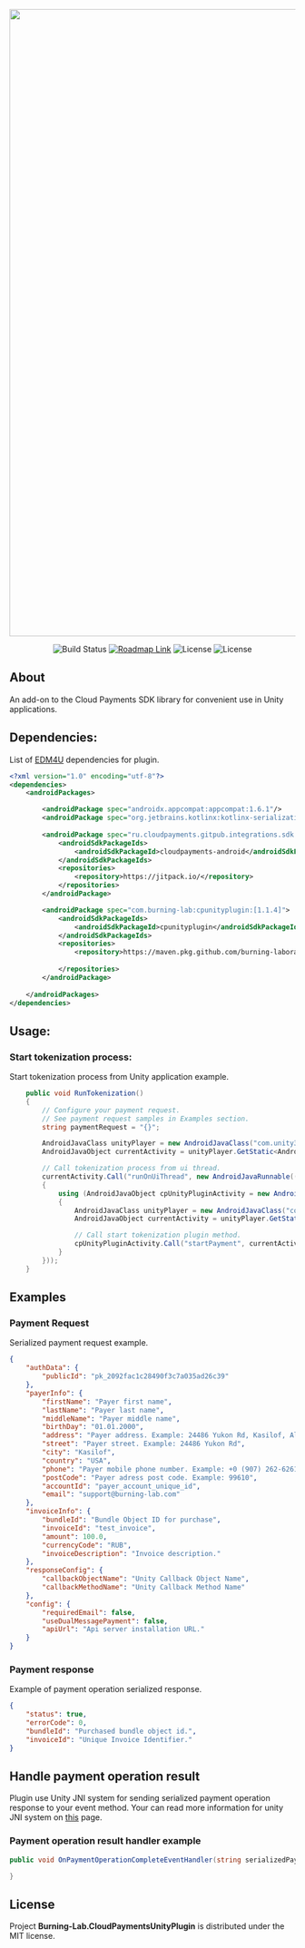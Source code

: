 <p align="center">
    <img src="https://static.burning-lab.com/android-plugins/com.burninglab.cpunityplugin/readme-logo.png" alt="Project Logo" width="1106">
</p>

<p align="center">
    <img src="https://build.burning-lab.com/app/rest/builds/buildType:id:UnityPlugins_CloudPayments_Android_DevelopmentBuild/statusIcon.svg" alt="Build Status">
    <a href="https://tasks.burning-lab.com/agiles/131-107/current?settings"><img src="https://img.shields.io/badge/Roadmap-YouTrack-orange" alt="Roadmap Link"></a>
    <img src="https://img.shields.io/badge/34-darkgreen?logo=android&label=Target%20SDK" alt="License">
    <img src="https://img.shields.io/badge/License-MIT-success" alt="License">
</p>

## About

An add-on to the Cloud Payments SDK library for convenient use in Unity applications.

## Dependencies:

List of [EDM4U](https://github.com/googlesamples/unity-jar-resolver.git) dependencies for plugin.

```xml
<?xml version="1.0" encoding="utf-8"?>
<dependencies>
    <androidPackages>

        <androidPackage spec="androidx.appcompat:appcompat:1.6.1"/>
        <androidPackage spec="org.jetbrains.kotlinx:kotlinx-serialization-json:1.6.1"/>
        
        <androidPackage spec="ru.cloudpayments.gitpub.integrations.sdk:cloudpayments-android:[1.5.2]">
            <androidSdkPackageIds>
                <androidSdkPackageId>cloudpayments-android</androidSdkPackageId>
            </androidSdkPackageIds>
            <repositories>
                <repository>https://jitpack.io/</repository>
            </repositories>
        </androidPackage>

        <androidPackage spec="com.burning-lab:cpunityplugin:[1.1.4]">
            <androidSdkPackageIds>
                <androidSdkPackageId>cpunityplugin</androidSdkPackageId>
            </androidSdkPackageIds>
            <repositories>
                <repository>https://maven.pkg.github.com/burning-laboratory/android-cloud-payments-unity-plugin</repository>
                
            </repositories>
        </androidPackage>
        
    </androidPackages>
</dependencies>
```

## Usage:

### Start tokenization process:

Start tokenization process from Unity application example.

```csharp
    public void RunTokenization()
    {
        // Configure your payment request.
        // See payment request samples in Examples section.
        string paymentRequest = "{}";

        AndroidJavaClass unityPlayer = new AndroidJavaClass("com.unity3d.player.UnityPlayer");
        AndroidJavaObject currentActivity = unityPlayer.GetStatic<AndroidJavaObject>("currentActivity");

        // Call tokenization process from ui thread.
        currentActivity.Call("runOnUiThread", new AndroidJavaRunnable(() =>
        {
            using (AndroidJavaObject cpUnityPluginActivity = new AndroidJavaObject("com.burninglab.cpunityplugin.CloudPaymentsUnityPluginActivity"))
            {
                AndroidJavaClass unityPlayer = new AndroidJavaClass("com.unity3d.player.UnityPlayer");
                AndroidJavaObject currentActivity = unityPlayer.GetStatic<AndroidJavaObject>("currentActivity");

                // Call start tokenization plugin method.
                cpUnityPluginActivity.Call("startPayment", currentActivity, paymentRequest);
            }
        }));
    }
```

## Examples

### Payment Request
Serialized payment request example.
```json
{
	"authData": {
		"publicId": "pk_2092fac1c28490f3c7a035ad26c39"
	},
	"payerInfo": {
		"firstName": "Payer first name",
		"lastName": "Payer last name",
		"middleName": "Payer middle name",
		"birthDay": "01.01.2000",
		"address": "Payer address. Example: 24486 Yukon Rd, Kasilof, Alaska 99610, USA",
		"street": "Payer street. Example: 24486 Yukon Rd",
		"city": "Kasilof",
		"country": "USA",
		"phone": "Payer mobile phone number. Example: +0 (907) 262-6261",
		"postCode": "Payer adress post code. Example: 99610",
		"accountId": "payer_account_unique_id",
		"email": "support@burning-lab.com"
	},
	"invoiceInfo": {
		"bundleId": "Bundle Object ID for purchase",
		"invoiceId": "test_invoice",
		"amount": 100.0,
		"currencyCode": "RUB",
		"invoiceDescription": "Invoice description."
	},
	"responseConfig": {
		"callbackObjectName": "Unity Callback Object Name",
		"callbackMethodName": "Unity Callback Method Name"
	},
	"config": {
		"requiredEmail": false,
		"useDualMessagePayment": false,
		"apiUrl": "Api server installation URL."
	}
}
```

### Payment response

Example of payment operation serialized response.

```json
{
	"status": true,
	"errorCode": 0,
	"bundleId": "Purchased bundle object id.",
	"invoiceId": "Unique Invoice Identifier."
}
```

## Handle payment operation result

Plugin use Unity JNI system for sending serialized payment operation response to your event method.
Your can read more information for unity JNI system on [this](https://docs.unity3d.com/530/Documentation/Manual/PluginsForAndroid.html) page.

### Payment operation result handler example

```csharp
public void OnPaymentOperationCompleteEventHandler(string serializedPaymentOperationResponse){

}
```

## License

Project **Burning-Lab.CloudPaymentsUnityPlugin** is distributed under the MIT license.
